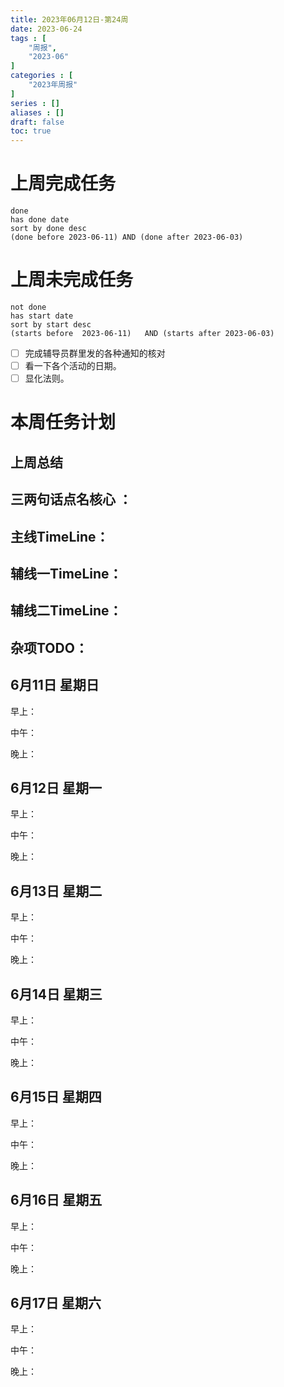 ```yaml
---
title: 2023年06月12日-第24周
date: 2023-06-24
tags : [
	"周报",
	"2023-06"
]
categories : [
	"2023年周报"
]
series : []
aliases : []
draft: false
toc: true
---
```

# 上周完成任务
```tasks
done
has done date
sort by done desc
(done before 2023-06-11) AND (done after 2023-06-03)
```

# 上周未完成任务
```tasks
not done
has start date
sort by start desc
(starts before  2023-06-11)   AND (starts after 2023-06-03) 

```


- [ ] 完成辅导员群里发的各种通知的核对
- [ ] 看一下各个活动的日期。
- [ ]  显化法则。

# 本周任务计划

## 上周总结

## 三两句话点名核心 ：

## 主线TimeLine：

## 辅线一TimeLine：

## 辅线二TimeLine：

## 杂项TODO：



## 6月11日 星期日  
早上：

中午：

晚上：

## 6月12日 星期一  
早上：

中午：

晚上：

## 6月13日 星期二  
早上：

中午：

晚上：

## 6月14日 星期三  
早上：

中午：

晚上：

## 6月15日 星期四  
早上：

中午：

晚上：

## 6月16日 星期五  
早上：

中午：

晚上：

## 6月17日 星期六  
早上：

中午：

晚上：




